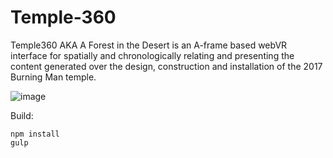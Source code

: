 # Temple-360

Temple360 AKA A Forest in the Desert is an A-frame based webVR interface for spatially and chronologically relating and presenting the content generated over the design, construction and installation of the 2017 Burning Man temple.

![image](https://user-images.githubusercontent.com/6887404/32241804-54bace10-be2e-11e7-90d7-4432a5b0f5aa.png)

Build:

```
npm install
gulp
```
